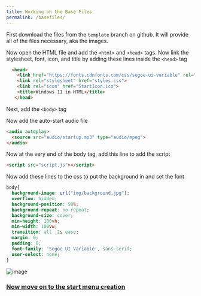 ```yaml
---
title: Working on the Base Files
permalink: /basefiles/
--- 
```


First download the files from the `template` branch on github. It will provide all of the files necessary, aka the images.

Now open the HTML file and add the `<html>` and `<head>` tags. Now link the stylesheet, font, icon, and title by adding these lines inside the `<head>` tag

```html
  <head>
    <link href="https://fonts.cdnfonts.com/css/segoe-ui-variable" rel="stylesheet">
    <link rel="stylesheet" href="styles.css">
    <link rel="icon" href="StartIcon.ico">
    <title>Windows 11 in HTML</title>
   </head>
```

Next, add the `<body>` tag

Now add the auto-start audio file

```html
<audio autoplay>
  <source src="audio/startup.mp3" type="audio/mpeg">
</audio>
```
  
Now at the very end of the body tag, add this line to add the script
  
```html
<script src="script.js"></script>
```

Now add these lines to the css to put the background in and set the font

```css
body{
  background-image: url("img/background.jpg");
  overflow: hidden;
  background-position: 50%;
  background-repeat: no-repeat;
  background-size: cover;
  min-height: 100vh;
  min-width: 100vw;
  transition: all .2s ease;
  margin: 0;
  padding: 0;
  font-family: 'Segoe UI Variable', sans-serif;
  user-select: none;
}
```

![image](https://user-images.githubusercontent.com/95918679/168868470-19dfc68b-34e9-46d3-bbe2-7987a869034e.png)

### [Now move on to the start menu creation](/docs/startmenu)
